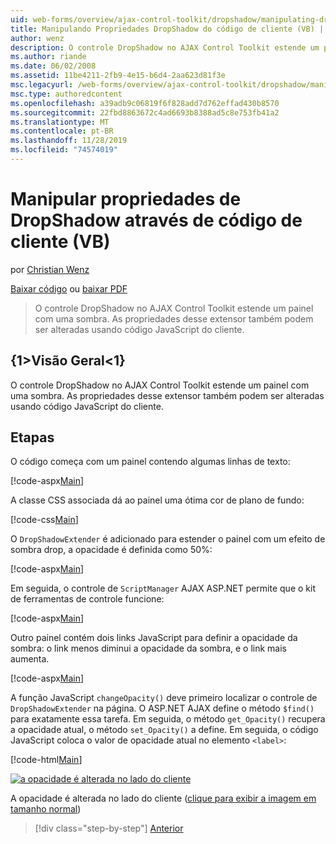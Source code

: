 ```yaml
---
uid: web-forms/overview/ajax-control-toolkit/dropshadow/manipulating-dropshadow-properties-from-client-code-vb
title: Manipulando Propriedades DropShadow do código de cliente (VB) | Microsoft Docs
author: wenz
description: O controle DropShadow no AJAX Control Toolkit estende um painel com uma sombra. As propriedades desse extensor também podem ser alteradas usando constroem do cliente...
ms.author: riande
ms.date: 06/02/2008
ms.assetid: 11be4211-2fb9-4e15-b6d4-2aa623d81f3e
msc.legacyurl: /web-forms/overview/ajax-control-toolkit/dropshadow/manipulating-dropshadow-properties-from-client-code-vb
msc.type: authoredcontent
ms.openlocfilehash: a39adb9c06819f6f828add7d762effad430b8570
ms.sourcegitcommit: 22fbd8863672c4ad6693b8388ad5c8e753fb41a2
ms.translationtype: MT
ms.contentlocale: pt-BR
ms.lasthandoff: 11/28/2019
ms.locfileid: "74574019"
---
```

# <a name="manipulating-dropshadow-properties-from-client-code-vb"></a>Manipular propriedades de DropShadow através de código de cliente (VB)

por [Christian Wenz](https://github.com/wenz)

[Baixar código](https://download.microsoft.com/download/5/1/6/51652a81-500b-4f6b-88d3-617103e7941e/DropShadow2.vb.zip) ou [baixar PDF](https://download.microsoft.com/download/b/6/a/b6ae89ee-df69-4c87-9bfb-ad1eb2b23373/dropshadow2VB.pdf)

> O controle DropShadow no AJAX Control Toolkit estende um painel com uma sombra. As propriedades desse extensor também podem ser alteradas usando código JavaScript do cliente.

## <a name="overview"></a>{1&gt;Visão Geral&lt;1}

O controle DropShadow no AJAX Control Toolkit estende um painel com uma sombra. As propriedades desse extensor também podem ser alteradas usando código JavaScript do cliente.

## <a name="steps"></a>Etapas

O código começa com um painel contendo algumas linhas de texto:

[!code-aspx[Main](manipulating-dropshadow-properties-from-client-code-vb/samples/sample1.aspx)]

A classe CSS associada dá ao painel uma ótima cor de plano de fundo:

[!code-css[Main](manipulating-dropshadow-properties-from-client-code-vb/samples/sample2.css)]

O `DropShadowExtender` é adicionado para estender o painel com um efeito de sombra drop, a opacidade é definida como 50%:

[!code-aspx[Main](manipulating-dropshadow-properties-from-client-code-vb/samples/sample3.aspx)]

Em seguida, o controle de `ScriptManager` AJAX ASP.NET permite que o kit de ferramentas de controle funcione:

[!code-aspx[Main](manipulating-dropshadow-properties-from-client-code-vb/samples/sample4.aspx)]

Outro painel contém dois links JavaScript para definir a opacidade da sombra: o link menos diminui a opacidade da sombra, e o link mais aumenta.

[!code-aspx[Main](manipulating-dropshadow-properties-from-client-code-vb/samples/sample5.aspx)]

A função JavaScript `changeOpacity()` deve primeiro localizar o controle de `DropShadowExtender` na página. O ASP.NET AJAX define o método `$find()` para exatamente essa tarefa. Em seguida, o método `get_Opacity()` recupera a opacidade atual, o método `set_Opacity()` a define. Em seguida, o código JavaScript coloca o valor de opacidade atual no elemento `<label>`:

[!code-html[Main](manipulating-dropshadow-properties-from-client-code-vb/samples/sample6.html)]

[![a opacidade é alterada no lado do cliente](manipulating-dropshadow-properties-from-client-code-vb/_static/image2.png)](manipulating-dropshadow-properties-from-client-code-vb/_static/image1.png)

A opacidade é alterada no lado do cliente ([clique para exibir a imagem em tamanho normal](manipulating-dropshadow-properties-from-client-code-vb/_static/image3.png))

> [!div class="step-by-step"]
> [Anterior](adjusting-the-z-index-of-a-dropshadow-vb.md)
